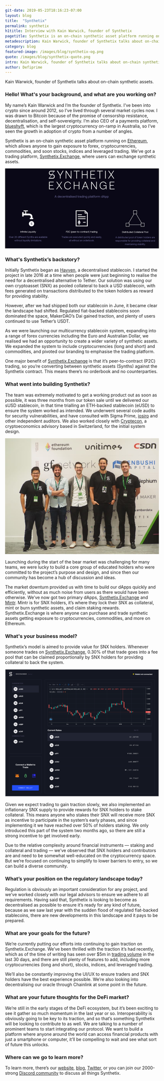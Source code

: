 ```yaml
---
git-date: 2019-05-23T18:16:23-07:00
layout: blog
title:  "Synthetix"
permalink: synthetix
h1title: Interview with Kain Warwick, founder of Synthetix
pagetitle: Synthetix is an on-chain synthetic asset platform running on Ethereum  
metadescription: Kain Warwick, founder of Synthetix talks about on-chain synthetic assets. Synthetix is an on-chain synthetic asset platform running on Ethereum.
category: blog
featured-image: /images/blog/synthetix-og.png
quote: /images/blog/synthetix-quote.png
intro: Kain Warwick, founder of Synthetix talks about on-chain synthetic assets.   
author: Defiprime
---
```

Kain Warwick, founder of Synthetix talks about on-chain synthetic assets.

### Hello! What's your background, and what are you working on?

My name’s Kain Warwick and I’m the founder of Synthetix. I’ve been into crypto since around 2012, so I’ve lived through several market cycles now. I was drawn to Bitcoin because of the promise of censorship resistance, decentralisation, and self-sovereignty. I’m also CEO of a payments platform, [blueshyft](https://www.blueshyft.com.au/), which is the largest cryptocurrency on-ramp in Australia, so I’ve seen the growth in adoption of crypto from a number of angles.

Synthetix is an on-chain synthetic asset platform running on [Ethereum](/ethereum), which allows anyone to gain exposure to forex, cryptocurrencies, commodities, and soon stocks, indices and leveraged trading. We’ve got a trading platform, [Synthetix.Exchange](https://synthetix.exchange), where users can exchange synthetic assets.

![](/images/blog/synthetix1.png)

### What's Synthetix’s backstory?

Initially Synthetix began as [Havven](https://blog.havven.io/havven-is-transforming-into-synthetix-2fdf727b8892), a decentralised stablecoin. I started the project in late 2016 at a time when people were just beginning to realise the need for a decentralised alternative to Tether. Our solution was using our own cryptoasset (SNX) as pooled collateral to back a USD stablecoin, with fees generated on transactions distributed to the token holders as reward for providing stability.

However, after we had shipped both our stablecoin in June, it became clear the landscape had shifted. Regulated fiat-backed stablecoins soon dominated the space, MakerDAO’s Dai gained traction, and plenty of users continued to use Tether’s USDT.

As we were launching our multicurrency stablecoin system, expanding into a range of forex currencies including the Euro and Australian Dollar, we realised we had an opportunity to create a wider variety of synthetic assets. We expanded the system to include cryptocurrencies (long and short) and commodities, and pivoted our branding to emphasise the trading platform.

One major benefit of [Synthetix.Exchange](https://synthetix.exchange) is that it’s peer-to-contract (P2C) trading, so you’re converting between synthetic assets (Synths) against the Synthetix contract. This means there’s no orderbook and no counterparties.

### What went into building Synthetix?

The team was extremely motivated to get a working product out as soon as possible, it was three months from our token sale until we delivered our sUSD stablecoin, in that time trialling an ETH-backed stablecoin (eUSD) to ensure the system worked as intended. We underwent several code audits for security vulnerabilities, and have consulted with Sigma Prime, [iosiro](https://www.iosiro.com/) and other independent auditors. We also worked closely with [Cryptecon](https://cryptecon.org/), a cryptoeconomics advisory based in Switzerland, for the initial system design.

![](/images/blog/synthetix2.jpg)

Launching during the start of the bear market was challenging for many teams, we were lucky to build a core group of educated holders who were committed to the project’s purpose and design, and since then our community has become a hub of discussion and ideas.

The market downturn provided us with time to build our dApps quickly and efficiently, without as much noise from users as there would have been otherwise. We’ve now got two primary dApps, [Synthetix.Exchange](https://synthetix.exchange) and [Mintr](https://mintr.synthetix.io). Mintr is for SNX holders, it’s where they lock their SNX as collateral, mint or burn synthetic assets, and claim staking rewards. Synthetix.Exchange is where anyone can purchase and trade synthetic assets getting exposure to cryptocurrencies, commodities, and more on Ethereum.

### What's your business model?

Synthetix’s model is aimed to provide value for SNX holders. Whenever someone trades on [Synthetix.Exchange](https://synthetix.exchange), 0.30% of that trade goes into a fee pool that can be claimed proportionally by SNX holders for providing collateral to back the system.

![](/images/blog/synthetix3.png)

Given we expect trading to gain traction slowly, we also implemented an inflationary SNX supply to provide rewards for SNX holders to stake collateral. This means anyone who stakes their SNX will receive more SNX as incentive to participate in the system’s early phases, and since implementing it we have reached over 50% of holders staking. We only introduced this part of the system two months ago, so there are still a strong incentive to get involved early.

Due to the relative complexity around financial instruments — staking and collateral and trading — we’ve observed that SNX holders and contributors are and need to be somewhat well-educated on the cryptocurrency space. But we’re focused on continuing to simplify to lower barriers to entry, so we can build a diverse community.

### What’s your position on the regulatory landscape today?

Regulation is obviously an important consideration for any project, and we’ve worked closely with our legal advisors to ensure we adhere to all requirements. Having said that, Synthetix is looking to become as decentralised as possible to ensure it’s ready for any kind of future, because as we saw last year with the sudden flood of regulated fiat-backed stablecoins, there are new developments in this landscape and it pays to be prepared.

### What are your goals for the future?

We’re currently putting our efforts into continuing to gain traction on Synthetix.Exchange. We’ve been thrilled with the traction it’s had recently, which as of the time of writing has seen over $5m in [trading volume](https://twitter.com/SynthXBot) in the last 30 days, and there are still plenty of features to add, including more cryptocurrencies (long and short), stocks, indices, and leveraged trading.

We’ll also be constantly improving the UI/UX to ensure traders and SNX holders have the best experience possible. We’re also looking into decentralising our oracle through Chainlink at some point in the future.

### What are your future thoughts for the DeFi market?

We’re still in the early stages of the DeFi ecosystem, but it’s been exciting to see it gather so much momentum in the last year or so. Interoperability is obviously going to be key to its traction, and so that’s something Synthetix will be looking to contribute to as well. We are talking to a number of prominent teams to start integrating our protocol. We want to build a platform where anyone around the world can access financial products with just a smartphone or computer, it’ll be compelling to wait and see what sort of future this unlocks.

### Where can we go to learn more?

To learn more, there’s our [website](https://synthetix.io), [blog](https://blog.synthetix.io), [Twitter](https://twitter.com/synthetix_io), or you can join our 2000-strong [Discord community](https://discordapp.com/invite/AEdUHzt) to discuss all things Synthetix.
